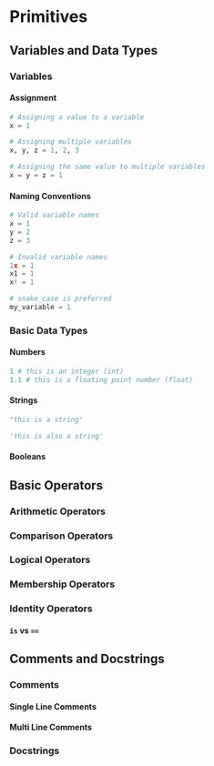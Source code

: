 # Primitives

## Variables and Data Types

### Variables

#### Assignment

```python
# Assigning a value to a variable
x = 1
```

```python
# Assigning multiple variables
x, y, z = 1, 2, 3
```

```python
# Assigning the same value to multiple variables
x = y = z = 1
```

#### Naming Conventions

```python
# Valid variable names
x = 1
y = 2
z = 3
```

```python
# Invalid variable names
1x = 1
x1 = 1
x! = 1
```

```python
# snake_case is preferred
my_variable = 1
```

### Basic Data Types

#### Numbers

```python
1 # this is an integer (int)
1.1 # this is a floating point number (float)
```

#### Strings

```python
"this is a string"

'this is also a string'
```


#### Booleans

## Basic Operators

### Arithmetic Operators

### Comparison Operators

### Logical Operators

### Membership Operators

### Identity Operators

#### `is` vs `==`

## Comments and Docstrings

### Comments

#### Single Line Comments

#### Multi Line Comments

### Docstrings